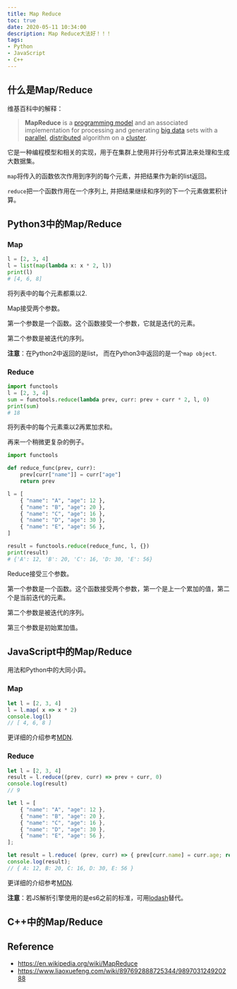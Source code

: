 ```yaml
---
title: Map Reduce
toc: true
date: 2020-05-11 10:34:00
description: Map Reduce大法好！！！
tags:
- Python
- JavaScript
- C++
---
```


## 什么是Map/Reduce

维基百科中的解释：

> **MapReduce** is a [programming model](https://en.wikipedia.org/wiki/Programming_model) and an associated implementation for processing and generating [big data](https://en.wikipedia.org/wiki/Big_data) sets with a [parallel](https://en.wikipedia.org/wiki/Parallel_computing), [distributed](https://en.wikipedia.org/wiki/Distributed_computing) algorithm on a [cluster](https://en.wikipedia.org/wiki/Cluster_(computing)).

它是一种编程模型和相关的实现，用于在集群上使用并行分布式算法来处理和生成大数据集。

`map`将传入的函数依次作用到序列的每个元素，并把结果作为新的list返回。

`reduce`把一个函数作用在一个序列上, 并把结果继续和序列的下一个元素做累积计算。

## Python3中的Map/Reduce

### Map

```python
l = [2, 3, 4]
l = list(map(lambda x: x * 2, l))
print(l)
# [4, 6, 8]
```

将列表中的每个元素都乘以2. 

Map接受两个参数。

第一个参数是一个函数。这个函数接受一个参数，它就是迭代的元素。

第二个参数是被迭代的序列。

**注意**：在Python2中返回的是list， 而在Python3中返回的是一个`map object`.

### Reduce

```python
import functools
l = [2, 3, 4]
sum = functools.reduce(lambda prev, curr: prev + curr * 2, l, 0)
print(sum)
# 18
```

将列表中的每个元素乘以2再累加求和。

再来一个稍微更复杂的例子。

```python
import functools

def reduce_func(prev, curr):
    prev[curr["name"]] = curr["age"]
    return prev

l = [
    { "name": "A", "age": 12 },
    { "name": "B", "age": 20 },
    { "name": "C", "age": 16 },
    { "name": "D", "age": 30 },
    { "name": "E", "age": 56 },
]

result = functools.reduce(reduce_func, l, {})
print(result)
# {'A': 12, 'B': 20, 'C': 16, 'D: 30, 'E': 56}
```

Reduce接受三个参数。

第一个参数是一个函数。这个函数接受两个参数，第一个是上一个累加的值，第二个是当前迭代的元素。

第二个参数是被迭代的序列。

第三个参数是初始累加值。

## JavaScript中的Map/Reduce

用法和Python中的大同小异。

### Map

```js
let l = [2, 3, 4]
l = l.map( x => x * 2)
console.log(l)
// [ 4, 6, 8 ]
```

更详细的介绍参考[MDN](https://developer.mozilla.org/zh-CN/docs/Web/JavaScript/Reference/Global_Objects/Array/map).

### Reduce

```js
let l = [2, 3, 4]
result = l.reduce((prev, curr) => prev + curr, 0)
console.log(result)
// 9
```

```js
let l = [
    { "name": "A", "age": 12 },
    { "name": "B", "age": 20 },
    { "name": "C", "age": 16 },
    { "name": "D", "age": 30 },
    { "name": "E", "age": 56 },
];

let result = l.reduce( (prev, curr) => { prev[curr.name] = curr.age; return prev;}, {} );
console.log(result); 
// { A: 12, B: 20, C: 16, D: 30, E: 56 }
```

更详细的介绍参考[MDN](https://developer.mozilla.org/zh-CN/docs/Web/JavaScript/Reference/Global_Objects/Array/Reduce).

**注意**：若JS解析引擎使用的是es6之前的标准，可用[lodash](https://lodash.com/)替代。

## C++中的Map/Reduce

## Reference

- https://en.wikipedia.org/wiki/MapReduce
- https://www.liaoxuefeng.com/wiki/897692888725344/989703124920288